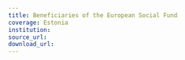 ```yaml
---
title: Beneficiaries of the European Social Fund
coverage: Estonia
institution: 
source_url: 
download_url: 
---
```


